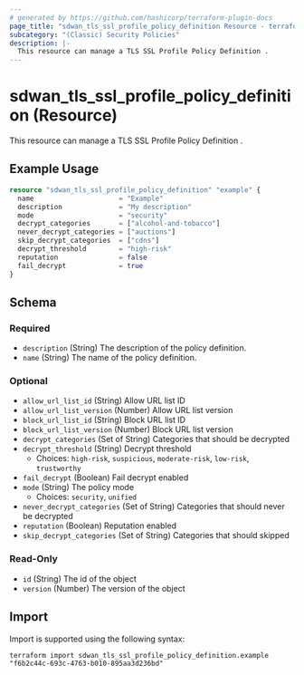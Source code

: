 ```yaml
---
# generated by https://github.com/hashicorp/terraform-plugin-docs
page_title: "sdwan_tls_ssl_profile_policy_definition Resource - terraform-provider-sdwan"
subcategory: "(Classic) Security Policies"
description: |-
  This resource can manage a TLS SSL Profile Policy Definition .
---
```


# sdwan_tls_ssl_profile_policy_definition (Resource)

This resource can manage a TLS SSL Profile Policy Definition .

## Example Usage

```terraform
resource "sdwan_tls_ssl_profile_policy_definition" "example" {
  name                     = "Example"
  description              = "My description"
  mode                     = "security"
  decrypt_categories       = ["alcohol-and-tobacco"]
  never_decrypt_categories = ["auctions"]
  skip_decrypt_categories  = ["cdns"]
  decrypt_threshold        = "high-risk"
  reputation               = false
  fail_decrypt             = true
}
```

<!-- schema generated by tfplugindocs -->
## Schema

### Required

- `description` (String) The description of the policy definition.
- `name` (String) The name of the policy definition.

### Optional

- `allow_url_list_id` (String) Allow URL list ID
- `allow_url_list_version` (Number) Allow URL list version
- `block_url_list_id` (String) Block URL list ID
- `block_url_list_version` (Number) Block URL list version
- `decrypt_categories` (Set of String) Categories that should be decrypted
- `decrypt_threshold` (String) Decrypt threshold
  - Choices: `high-risk`, `suspicious`, `moderate-risk`, `low-risk`, `trustworthy`
- `fail_decrypt` (Boolean) Fail decrypt enabled
- `mode` (String) The policy mode
  - Choices: `security`, `unified`
- `never_decrypt_categories` (Set of String) Categories that should never be decrypted
- `reputation` (Boolean) Reputation enabled
- `skip_decrypt_categories` (Set of String) Categories that should skipped

### Read-Only

- `id` (String) The id of the object
- `version` (Number) The version of the object

## Import

Import is supported using the following syntax:

```shell
terraform import sdwan_tls_ssl_profile_policy_definition.example "f6b2c44c-693c-4763-b010-895aa3d236bd"
```
